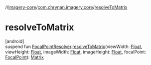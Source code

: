 //[imagery-core](../../index.md)/[com.chrynan.imagery.core](index.md)/[resolveToMatrix](resolve-to-matrix.md)

# resolveToMatrix

[android]\
suspend fun [FocalPointResolver](-focal-point-resolver/index.md#1325895848%2FExtensions%2F-264708746).[resolveToMatrix](resolve-to-matrix.md)(viewWidth: [Float](https://kotlinlang.org/api/latest/jvm/stdlib/kotlin/-float/index.html), viewHeight: [Float](https://kotlinlang.org/api/latest/jvm/stdlib/kotlin/-float/index.html), imageWidth: [Float](https://kotlinlang.org/api/latest/jvm/stdlib/kotlin/-float/index.html), imageHeight: [Float](https://kotlinlang.org/api/latest/jvm/stdlib/kotlin/-float/index.html), focalPoint: [FocalPoint](../com.chrynan.imagery.core.model/-focal-point/index.md)): [Matrix](https://developer.android.com/reference/kotlin/android/graphics/Matrix.html)
